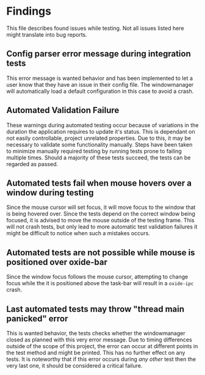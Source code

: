 # Findings

This file describes found issues while testing.
Not all issues listed here might translate into bug reports.

## Config parser error message during integration tests

This error message is wanted behavior and has been implemented to let a user know that they have an issue in their config file.
The windowmanager will automatically load a default configuration in this case to avoid a crash.

## Automated Validation Failure

These warnings during automated testing occur because of variations in the duration the application requires to update it's status.
This is dependant on not easily controllable, project unrelated properties.
Due to this, it may be necessary to validate some functionality manually.
Steps have been taken to minimize manually required testing by running tests prone to failing multiple times.
Should a majority of these tests succeed, the tests can be regarded as passed.

## Automated tests fail when mouse hovers over a window during testing

Since the mouse cursor will set focus, it will move focus to the window that is being hovered over.
Since the tests depend on the correct window being focused, it is advised to move the mouse outside of the testing frame.
This will not crash tests, but only lead to more automatic test validation failures it might be difficult to notice when such a mistakes occurs.

## Automated tests are not possible while mouse is positioned over oxide-bar

Since the window focus follows the mouse cursor, attempting to change focus while the it is positioned above the task-bar will result in a `oxide-ipc` crash.

## Last automated tests may throw "thread main panicked" error

This is wanted behavior, the tests checks whether the windowmanager closed as planned with this very error message.
Due to timing differences outside of the scope of this project, the error can occur at different points in the test method and might be printed.
This has no further effect on any tests.
It is noteworthy that if this error occurs during *any other* test then the very last one, it should be considered a critical failure.
